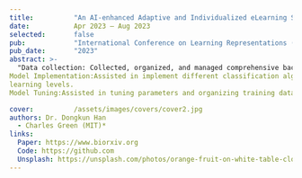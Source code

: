 ```yaml
---
title:          "An AI-enhanced Adaptive and Individualized eLearning System for Mathematics Foundation Courses in the Faculty of Engineering"
date:           Apr 2023 – Aug 2023
selected:       false
pub:            "International Conference on Learning Representations (ICLR)"
pub_date:       "2023"
abstract: >-
  "Data collection: Collected, organized, and managed comprehensive background data on Hong Kong secondary schools and students.
Model Implementation:Assisted in implement different classification algorithms for predicting students’
learning levels.
Model Tuning:Assisted in tuning parameters and organizing training data to enhance model performance."

cover:          /assets/images/covers/cover2.jpg
authors: Dr. Dongkun Han
  - Charles Green (MIT)*
links:
  Paper: https://www.biorxiv.org
  Code: https://github.com
  Unsplash: https://unsplash.com/photos/orange-fruit-on-white-table-cloth-ISX_imp8t1o
---
```

